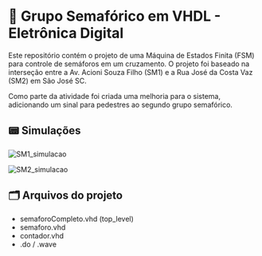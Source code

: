 # 🚦 Grupo Semafórico em VHDL - Eletrônica Digital

Este repositório contém o projeto de uma Máquina de Estados Finita (FSM) para controle de 
semáforos em um cruzamento. O projeto foi baseado na interseção entre a Av. Acioni Souza Filho 
(SM1) e a Rua José da Costa Vaz (SM2) em São José SC.

Como parte da atividade foi criada uma melhoria para o sistema, adicionando um sinal para pedestres 
ao segundo grupo semafórico.

## 📟 Simulações

![SM1_simulacao](https://github.com/user-attachments/assets/439db42d-802c-44a9-bbfc-b590669e5e57 "Simulação SM1 feita no Modelsim") 

![SM2_simulacao](https://github.com/user-attachments/assets/5c1198da-5b17-4a43-b46e-211fc41367d4 "Simulação SM2 feita no Modelsim")

## 🗂️ Arquivos do projeto
- semaforoCompleto.vhd (top_level)
- semaforo.vhd
- contador.vhd
- .do / .wave




